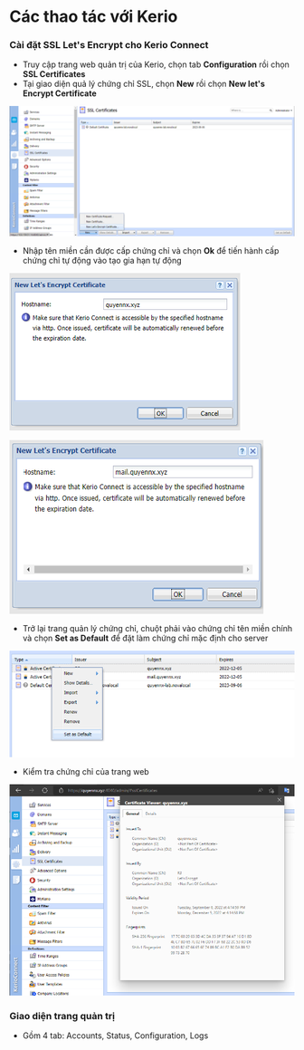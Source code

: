 # Các thao tác với Kerio
### Cài đặt SSL Let's Encrypt cho Kerio Connect
- Truy cập trang web quản trị của Kerio, chọn tab **Configuration** rồi chọn **SSL Certificates**
- Tại giao diện quả lý chứng chỉ SSL, chọn **New** rồi chọn **New let's Encrypt Certificate**

![image](./image/Kerio%2013.png)

- Nhập tên miền cần được cấp chứng chỉ và chọn **Ok** để tiến hành cấp chứng chỉ tự động vào tạo gia hạn tự động

![image](./image/Kerio%2014.png)

![image](./image/Kerio%2015.png)

- Trở lại trang quản lý chứng chỉ, chuột phải vào chứng chỉ tên miền chính và chọn **Set as Default** để đặt làm chứng chỉ mặc định cho server

![image](./image/Kerio%2016.png)

- Kiểm tra chứng chỉ của trang web

![image](./image/Kerio%2017.png)

### Giao diện trang quản trị
- Gồm 4 tab: Accounts, Status, Configuration, Logs